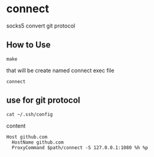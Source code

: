 # connect
socks5 convert git protocol

## How to Use
```
make
```
that will be create named connect exec file
```
connect
```

## use for git protocol
```
cat ~/.ssh/config
```
content
```
Host github.com
  HostName github.com
  ProxyCommand $path/connect -S 127.0.0.1:1080 %h %p
```
